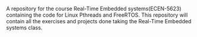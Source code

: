 A repository for the course Real-Time Embedded systems(ECEN-5623) containing the code for Linux Pthreads and FreeRTOS.
This repository will contain all the exercises and projects done taking the Real-Time Embedded systems class.
